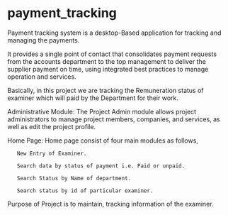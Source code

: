 # payment_tracking
Payment tracking system is a desktop-Based application for
tracking and managing the payments.

It provides a single point of contact that consolidates payment
requests from the accounts department to the top management to
deliver the supplier payment on time, using integrated best
practices to manage operation and services.

Basically, in this project we are tracking the Remuneration status
of examiner which will paid by the Department for their work.

Administrative Module: The Project Admin module allows project
administrators to manage project members, companies, and services, as
well as edit the project profile.

Home Page: Home page consist of four main modules as follows,
 
       New Entry of Examiner.

       Search data by status of payment i.e. Paid or unpaid.

       Search Status by Name of department.

       Search status by id of particular examiner.

Purpose of Project is to maintain, tracking information of the examiner.
